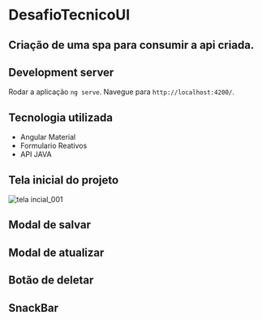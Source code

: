# DesafioTecnicoUI

## Criação de uma spa para consumir a api criada.

## Development server

Rodar a aplicação `ng serve`. Navegue para `http://localhost:4200/`. 

## Tecnologia utilizada

- Angular Material
- Formulario Reativos
- API JAVA

## Tela inicial do projeto
![tela incial_001](https://user-images.githubusercontent.com/62908563/101535648-b8d83280-3977-11eb-8e73-9bd75723ce76.jpg)

## Modal de salvar

## Modal de atualizar

## Botão de deletar

## SnackBar 




